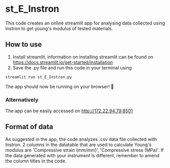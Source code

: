 # st_E_Instron
This code creates an online streamlit app for analysing data collected using Instron to get young's modulus of tested materials. 

## How to use
1. Install streamlit, information on installing streamlit can be found on https://docs.streamlit.io/get-started/installation
2. Save the .py file and run this code in your terminal using
```
streamlit run st_E_Instron.py
```
The app should now be running on your browser! :beers:

### Alternatively
The app can be easily accessed on http://172.22.94.79:8501

## Format of data
As suggested in the app, the code analyzes .csv data file collected with Instron. 2 columns in the datatable that are used to calculate Young's modulus are 'Compressive strain (mm/mm)', 'Compressive stress (MPa)'. If the data generated with your instrument is different, remember to amend the column titles in the code.
